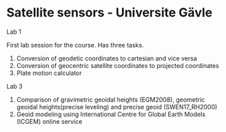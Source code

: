 # Satellite sensors - Universite Gävle

Lab 1

First lab session for the course. Has three tasks.
1. Conversion of geodetic coordinates to cartesian and vice versa
2. Conversion of geocentric satellite coordinates to projected coordinates
3. Plate motion calculator

Lab 3

1. Comparison of gravimetric geoidal heights (EGM2008), geometric geoidal heights(precise leveling) and precise geoid (SWEN17_RH2000)
2. Geoid modeling using International Centre for Global Earth Models (ICGEM) online service
